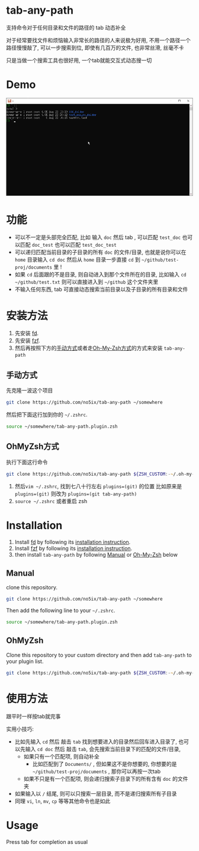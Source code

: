 
# tab-any-path

支持命令对于任何目录和文件的路径的 tab 动态补全

对于经常要找文件和烦恼输入非常长的路径的人来说极为好用, 不用一个路径一个路径慢慢敲了, 可以一步搜索到位, 即使有几百万的文件, 也非常丝滑, 丝毫不卡

只是当做一个搜索工具也很好用, 一个tab就能交互式动态搜一切


# Demo

![demo](tab-any-path-demo.gif)


# 功能

- 可以不一定是头部完全匹配, 比如 输入 `doc` 然后 tab , 可以匹配 `test_doc` 也可以匹配 `doc_test` 也可以匹配 `test_doc_test`
- 可以递归匹配当前目录的子目录的所有 `doc` 的文件/目录, 也就是说你可以在 `home` 目录输入 `cd doc` 然后从 `home` 目录一步直接 `cd` 到 `~/github/test-proj/documents` 里 !
- 如果 `cd` 后面跟的不是目录, 则自动进入到那个文件所在的目录, 比如输入 `cd ~/github/test.txt` 则可以直接进入到 `~/github` 这个文件夹里
- 不输入任何东西, tab 可直接动态搜索当前目录以及子目录的所有目录和文件


# 安装方法

1. 先安装 [fd](https://github.com/sharkdp/fd#installation).
2. 先安装 [fzf](https://github.com/junegunn/fzf#installation).
3. 然后再按照下方的[手动方式](#手动方式)或者走[Oh-My-Zsh方式](#OhMyZsh方式)的方式来安装 `tab-any-path`


## 手动方式

先克隆一波这个项目

```zsh
git clone https://github.com/no5ix/tab-any-path ~/somewhere
```

然后把下面这行加到你的 `~/.zshrc`.

```zsh
source ~/somewhere/tab-any-path.plugin.zsh
```

## OhMyZsh方式

执行下面这行命令

```zsh
git clone https://github.com/no5ix/tab-any-path ${ZSH_CUSTOM:-~/.oh-my-zsh/custom}/plugins/tab-any-path
```

1. 然后`vim ~/.zshrc`, 找到七八十行左右 `plugins=(git)` 的位置 比如原来是 `plugins=(git)` 则改为 `plugins=(git tab-any-path)`
2. `source ~/.zshrc` 或者重启 zsh


# Installation

1. Install [fd](https://github.com/sharkdp/fd) by following its [installation instruction](https://github.com/sharkdp/fd#installation).
2. Install [fzf](https://github.com/junegunn/fzf) by following its [installation instruction](https://github.com/junegunn/fzf#installation).
3. then install `tab-any-path` by following [Manual](#Manual) or [Oh-My-Zsh](#OhMyZsh) below


## Manual

clone this repository.

```zsh
git clone https://github.com/no5ix/tab-any-path ~/somewhere
```

Then add the following line to your `~/.zshrc`.

```zsh
source ~/somewhere/tab-any-path.plugin.zsh
```


## OhMyZsh

Clone this repository to your custom directory and then add `tab-any-path` to your plugin list.

```zsh
git clone https://github.com/no5ix/tab-any-path ${ZSH_CUSTOM:-~/.oh-my-zsh/custom}/plugins/tab-any-path
```


# 使用方法

跟平时一样按tab就完事

实用小技巧: 

- 比如先输入 `cd` 然后 敲击 `tab` 找到想要进入的目录然后回车进入目录了, 也可以先输入 `cd doc` 然后 敲击 `tab`, 会先搜索当前目录下的匹配的文件/目录,
   - 如果只有一个匹配项, 则自动补全
      - 比如匹配到了 `Documents/` , 但如果这不是你想要的, 你想要的是 `~/github/test-proj/documents` , 那你可以再按一次tab
   - 如果不只是有一个匹配项, 则会递归搜索子目录下的所有含有 `doc` 的文件夹
- 如果输入以 `/` 结尾, 则可以只搜索一层目录, 而不是递归搜索所有子目录
- 同理 `vi`, `ln`, `mv`, `cp` 等等其他命令也是如此


# Usage

Press tab for completion as usual
